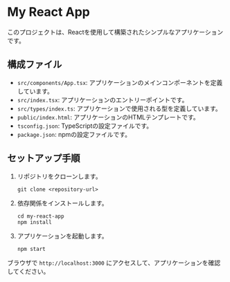 # My React App

このプロジェクトは、Reactを使用して構築されたシンプルなアプリケーションです。

## 構成ファイル

- `src/components/App.tsx`: アプリケーションのメインコンポーネントを定義しています。
- `src/index.tsx`: アプリケーションのエントリーポイントです。
- `src/types/index.ts`: アプリケーションで使用される型を定義しています。
- `public/index.html`: アプリケーションのHTMLテンプレートです。
- `tsconfig.json`: TypeScriptの設定ファイルです。
- `package.json`: npmの設定ファイルです。

## セットアップ手順

1. リポジトリをクローンします。
   ```
   git clone <repository-url>
   ```

2. 依存関係をインストールします。
   ```
   cd my-react-app
   npm install
   ```

3. アプリケーションを起動します。
   ```
   npm start
   ```

ブラウザで `http://localhost:3000` にアクセスして、アプリケーションを確認してください。